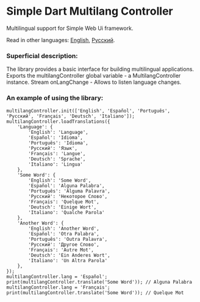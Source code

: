 # Simple Dart Multilang Controller

Multilingual support for Simple Web Ui framework.

Read in other languages: [English](README.md), [Русский](README.ru.md).

### Superficial description:

The library provides a basic interface for building multilingual applications.
Exports the multilangController global variable - a MultilangController instance.
Stream<String> onLangChange - Allows to listen language changes.

### An example of using the library:

    multilangController.init(['English', 'Español', 'Português', 'Русский', 'Français', 'Deutsch', 'Italiano']);
    multilangController.loadTranslations({
        'Language': {
            'English': 'Language',
            'Español': 'Idioma',
            'Português': 'Idioma',
            'Русский': 'Язык',
            'Français': 'Langue',
            'Deutsch': 'Sprache',
            'Italiano': 'Lingua'
        },
        'Some Word': {
            'English': 'Some Word',
            'Español': 'Alguna Palabra',
            'Português': 'Alguma Palavra',
            'Русский': 'Некоторое Слово',
            'Français': 'Quelque Mot',
            'Deutsch': 'Einige Wort',
            'Italiano': 'Qualche Parola'
        },
        'Another Word': {
            'English': 'Another Word',
            'Español': 'Otra Palabra',
            'Português': 'Outra Palavra',
            'Русский': 'Другое Слово',
            'Français': 'Autre Mot',
            'Deutsch': 'Ein Anderes Wort',
            'Italiano': 'Un Altra Parola'
        },
    });
    multilangController.lang = 'Español';
    print(multilangController.translate('Some Word')); // Alguna Palabra
    multilangController.lang = 'Français';
    print(multilangController.translate('Some Word')); // Quelque Mot


